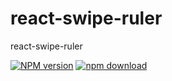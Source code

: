 # react-swipe-ruler
react-swipe-ruler

[![NPM version][npm-image]][npm-url]
[![npm download][download-image]][download-url]


[npm-image]: http://img.shields.io/npm/v/react-swipe-ruler.svg?style=flat-square
[npm-url]: http://npmjs.org/package/react-swipe-ruler
[download-image]: https://img.shields.io/npm/dm/react-swipe-ruler.svg?style=flat-square
[download-url]: https://npmjs.org/package/react-swipe-ruler
